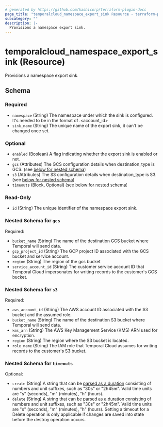 ```yaml
---
# generated by https://github.com/hashicorp/terraform-plugin-docs
page_title: "temporalcloud_namespace_export_sink Resource - terraform-provider-temporalcloud"
subcategory: ""
description: |-
  Provisions a namespace export sink.
---
```


# temporalcloud_namespace_export_sink (Resource)

Provisions a namespace export sink.



<!-- schema generated by tfplugindocs -->
## Schema

### Required

- `namespace` (String) The namespace under which the sink is configured. It's needed to be in the format of <namespace>.<account_id>
- `sink_name` (String) The unique name of the export sink, it can't be changed once set.

### Optional

- `enabled` (Boolean) A flag indicating whether the export sink is enabled or not.
- `gcs` (Attributes) The GCS configuration details when destination_type is GCS. (see [below for nested schema](#nestedatt--gcs))
- `s3` (Attributes) The S3 configuration details when destination_type is S3. (see [below for nested schema](#nestedatt--s3))
- `timeouts` (Block, Optional) (see [below for nested schema](#nestedblock--timeouts))

### Read-Only

- `id` (String) The unique identifier of the namespace export sink.

<a id="nestedatt--gcs"></a>
### Nested Schema for `gcs`

Required:

- `bucket_name` (String) The name of the destination GCS bucket where Temporal will send data.
- `gcp_project_id` (String) The GCP project ID associated with the GCS bucket and service account.
- `region` (String) The region of the gcs bucket
- `service_account_id` (String) The customer service account ID that Temporal Cloud impersonates for writing records to the customer's GCS bucket.


<a id="nestedatt--s3"></a>
### Nested Schema for `s3`

Required:

- `aws_account_id` (String) The AWS account ID associated with the S3 bucket and the assumed role.
- `bucket_name` (String) The name of the destination S3 bucket where Temporal will send data.
- `kms_arn` (String) The AWS Key Management Service (KMS) ARN used for encryption.
- `region` (String) The region where the S3 bucket is located.
- `role_name` (String) The IAM role that Temporal Cloud assumes for writing records to the customer's S3 bucket.


<a id="nestedblock--timeouts"></a>
### Nested Schema for `timeouts`

Optional:

- `create` (String) A string that can be [parsed as a duration](https://pkg.go.dev/time#ParseDuration) consisting of numbers and unit suffixes, such as "30s" or "2h45m". Valid time units are "s" (seconds), "m" (minutes), "h" (hours).
- `delete` (String) A string that can be [parsed as a duration](https://pkg.go.dev/time#ParseDuration) consisting of numbers and unit suffixes, such as "30s" or "2h45m". Valid time units are "s" (seconds), "m" (minutes), "h" (hours). Setting a timeout for a Delete operation is only applicable if changes are saved into state before the destroy operation occurs.
